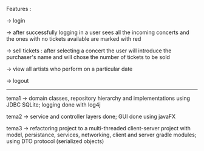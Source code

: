Features :

  -> login
  
  -> after successfully logging in a user sees all the incoming concerts and the ones with no tickets available are marked with red
  
  -> sell tickets : after selecting a concert the user will introduce the purchaser's name and will chose the number of tickets to be sold
  
  -> view all artists who perform on a particular date
  
  -> logout
  
  --------------------------------------------------------
  
  tema1 -> domain classes, repository hierarchy and implementations using JDBC SQLite; logging done with log4j
  
  tema2 -> service and controller layers done; GUI done using javaFX
  
  tema3 -> refactoring project to a multi-threaded client-server project with model, persistance, services, networking, client and server gradle modules; using DTO protocol (serialized objects)
